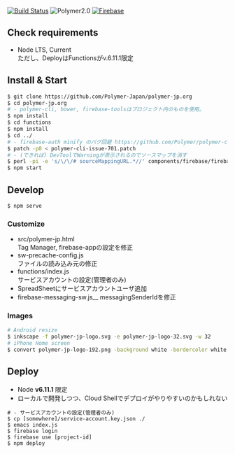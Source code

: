 [![Build Status](https://travis-ci.org/howking/polymer-jp.org.svg?branch=master)](https://travis-ci.org/howking/polymer-jp.org)
![Polymer2.0](https://img.shields.io/badge/Polymer-2.0-blue.svg)
[![Firebase](https://img.shields.io/badge/server-Firebase-orange.svg)](https://firebase.google.com/)


## Check requirements

- Node LTS, Current  
  ただし、DeployはFunctionsがv.6.11.1限定

## Install & Start

```bash
$ git clone https://github.com/Polymer-Japan/polymer-jp.org
$ cd polymer-jp.org
# - polymer-cli, bower, firebase-toolsはプロジェクト内のものを使用。
$ npm install
$ cd functions
$ npm install
$ cd ../
# - firebase-auth minify のバグ回避 https://github.com/Polymer/polymer-cli/issues/701
$ patch -p0 < polymer-cli-issue-701.patch
# - (できれば) DevToolでWarningが表示されるのでソースマップを消す
$ perl -pi -e 's/\/\/# sourceMappingURL.*//' components/firebase/firebase-auth.js
$ npm start
```

## Develop

```bash
$ npm serve
```
### Customize

- src/polymer-jp.html  
  Tag Manager, firebase-appの設定を修正
- sw-precache-config.js  
  ファイルの読み込み元の修正
- functions/index.js  
  サービスアカウントの設定(管理者のみ)
- SpreadSheetにサービスアカウントユーザ追加
- firebase-messaging-sw.js__
  messagingSenderIdを修正

### Images

```bash
# Android resize
$ inkscape -f polymer-jp-logo.svg -e polymer-jp-logo-32.svg -w 32
# iPhone Home screen
$ convert polymer-jp-logo-192.png -background white -bordercolor white -border 12x20 -resize 192x192 polymer-jp-logo-iphone-192.png
```

## Deploy

- Node **v6.11.1** 限定
- ローカルで開発しつつ、Cloud Shellでデプロイがやりやすいのかもしれない

```
# - サービスアカウントの設定(管理者のみ)
$ cp [somewhere]/service-account.key.json ./
$ emacs index.js
$ firebase login
$ firebase use [project-id]
$ npm deploy
```
